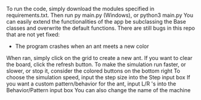 To run the code, simply download the modules specified in requirements.txt. Then run py main.py (Windows), or python3 main.py
You can easily extend the functionalities of the app be subclassing the Base classes and overwrite the default functions.
There are still bugs in this repo that are not yet fixed: 
- The program crashes when an ant meets a new color

When ran, simply click on the grid to create a new ant. If you want to clear the board, click the refresh button.
To make the simulation run faster, or slower, or stop it, consider the colored buttons on the bottom right
To choose the simulation speed, input the step size into the Step input box
If you want a custom pattern/behavior for the ant, input L/R 's into the Behavior/Pattern input box
You can also change the name of the machine
